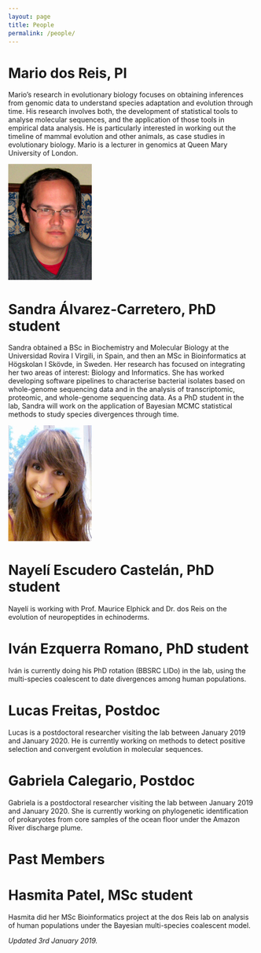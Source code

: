 ```yaml
---
layout: page
title: People
permalink: /people/
---
```


# Mario dos Reis, PI

Mario’s research in evolutionary biology focuses on obtaining inferences from genomic data to understand species adaptation and evolution through time.  His research involves both, the development of statistical tools to analyse molecular sequences, and the application of those tools in empirical data analysis.  He is particularly interested in working out the timeline of mammal evolution and other animals, as case studies in evolutionary biology. Mario is a lecturer in genomics at Queen Mary University of London.

![](/assets/figs/mario.png)

# Sandra Álvarez-Carretero, PhD student

Sandra obtained a BSc in Biochemistry and Molecular Biology at the Universidad Rovira I Virgili, in Spain, and then an MSc in Bioinformatics at Högskolan I Skövde, in Sweden. Her research has focused on integrating her two areas of interest: Biology and Informatics. She has worked developing software pipelines to characterise bacterial isolates based on whole-genome sequencing data and in the analysis of transcriptomic, proteomic, and whole-genome sequencing data. As a PhD student in the lab, Sandra will work on the application of Bayesian MCMC statistical methods to study species divergences through time.

![](/assets/figs/sandra.png)

# Nayelí Escudero Castelán, PhD student

Nayelí is working with Prof. Maurice Elphick and Dr. dos Reis on the evolution of neuropeptides in echinoderms.

# Iván Ezquerra Romano, PhD student

Iván is currently doing his PhD rotation (BBSRC LIDo) in the lab, using the multi-species coalescent to date divergences among human populations.

# Lucas Freitas, Postdoc

Lucas is a postdoctoral researcher visiting the lab between January 2019 and January 2020. He is currently working on methods to detect positive selection and convergent evolution in molecular sequences.

# Gabriela Calegario, Postdoc

Gabriela is a postdoctoral researcher visiting the lab between January 2019 and January 2020. She is currently working on phylogenetic identification of prokaryotes from core samples of the ocean floor under the Amazon River discharge plume.

# Past Members

# Hasmita Patel, MSc student

Hasmita did her MSc Bioinformatics project at the dos Reis lab on analysis of human populations under the Bayesian multi-species coalescent model.

_Updated 3rd January 2019._
